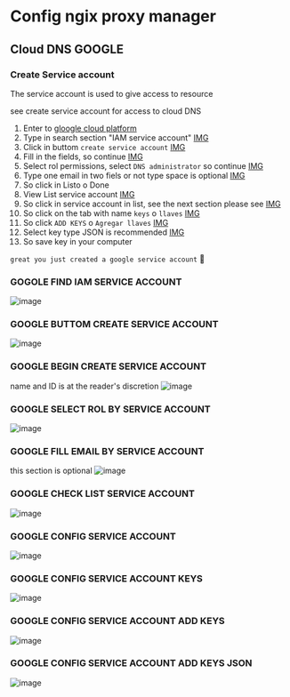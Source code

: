 # Config ngix proxy manager

## Cloud DNS GOOGLE

### Create Service account
The service account is used to give access to resource

see create service account for access to cloud DNS

1. Enter to [gloogle cloud platform](https://cloud.google.com/)
2. Type in search section "IAM service account" [IMG](#GOGOLE-FIND-IAM-SERVICE-ACCOUNT)
3. Click in buttom `create service account` [IMG](#GOOGLE-BUTTOM-CREATE-SERVICE-ACCOUNT)
4. Fill in the fields, so continue [IMG](#GOOGLE-BEGIN-CREATE-SERVICE-ACCOUNT)
5. Select rol permissions, select `DNS administrator` so continue [IMG](#GOOGLE-SELECT-ROL-BY-SERVICE-ACCOUNT)
6. Type one email in two fiels or not type space is optional [IMG](#GOOGLE-FILL-EMAIL-BY-SERVICE-ACCOUNT)
7. So click in Listo o Done
8. View List service account [IMG](#GOOGLE-CHECK-LIST-SERVICE-ACCOUNT)
9. So click in service account in list, see the next section please see [IMG](#GOOGLE-CONFIG-SERVICE-ACCOUNT)
10. So click on the tab with name `keys` o `llaves` [IMG](#GOOGLE-CONFIG-SERVICE-ACCOUNT-KEYS)
11. So click `ADD KEYS` o `Agregar llaves` [IMG](#GOOGLE-CONFIG-SERVICE-ACCOUNT-ADD-KEYS)
12. Select key type JSON is recommended [IMG](#GOOGLE-CONFIG-SERVICE-ACCOUNT-ADD-KEYS-JSON)
13. So save key in your computer

`great you just created a google service account` 🥳



### GOGOLE FIND IAM SERVICE ACCOUNT
![image](https://user-images.githubusercontent.com/57869273/201538034-ab27eea8-23f1-4d4c-9dd3-3e47f4a7f0ff.png)

### GOOGLE BUTTOM CREATE SERVICE ACCOUNT
![image](https://user-images.githubusercontent.com/57869273/201538559-f24b30ad-d592-4835-b6b8-d1f72ffabbd8.png)

### GOOGLE BEGIN CREATE SERVICE ACCOUNT
name and ID is at the reader's discretion
![image](https://user-images.githubusercontent.com/57869273/201538869-e8367322-59ff-484d-83f6-dbbba1ce5270.png)

### GOOGLE SELECT ROL BY SERVICE ACCOUNT
![image](https://user-images.githubusercontent.com/57869273/201539061-0756b65d-6c80-4552-a2bc-b409002b2418.png)

### GOOGLE FILL EMAIL BY SERVICE ACCOUNT
this section is optional
![image](https://user-images.githubusercontent.com/57869273/201539234-6773127d-77b1-41bf-957d-e0ebdb4b6ff2.png)

### GOOGLE CHECK LIST SERVICE ACCOUNT
![image](https://user-images.githubusercontent.com/57869273/201539445-e799a351-3b53-4c14-a128-93342cea1e93.png)

### GOOGLE CONFIG SERVICE ACCOUNT
![image](https://user-images.githubusercontent.com/57869273/201539579-98e136f3-f0ef-4370-bf03-7c9fef0679d3.png)

### GOOGLE CONFIG SERVICE ACCOUNT KEYS
![image](https://user-images.githubusercontent.com/57869273/201539720-a1f3c01a-9d01-4532-86ec-ee619d5b097d.png)

### GOOGLE CONFIG SERVICE ACCOUNT ADD KEYS
![image](https://user-images.githubusercontent.com/57869273/201539779-a599111c-0923-4b07-ae99-7ec7ea0b78b4.png)

### GOOGLE CONFIG SERVICE ACCOUNT ADD KEYS JSON
![image](https://user-images.githubusercontent.com/57869273/201539846-ebd67b81-79ae-4032-8958-fc999c37201b.png)

